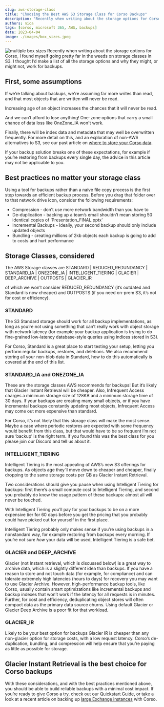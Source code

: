 ```yaml
---
slug: aws-storage-class
title: "Choosing the Best AWS S3 Storage Class for Corso Backups"
description: "Recently when writing about the storage options for Corso, I found myself going pretty far in the weeds on storage classes in S3. I thought I’d make a list of all the storage options and why they might, or might not, work for backups."
authors: nica
tags: [corso, microsoft 365, AWS, backups]
date: 2023-04-04
image: ./images/box_sizes.jpeg
---
```


![multiple box sizes](./images/box_sizes.jpeg)
Recently when writing
about the storage options for Corso, I found myself going pretty far in the
weeds on storage classes in S3. I thought I’d make a list of all the storage
options and why they might, or might not, work for backups.
<!-- truncate -->

## First, some assumptions

If we’re talking about backups, we're assuming far more writes than read, and
that most objects that are written will never be read.

Increasing age of an object increases the chances that it will never be read.

And we can’t afford to lose anything! One-zone options that carry a small
chance of data loss like OneZone_IA won't work.  

Finally, there will be index data and metadata that may well be overwritten
frequently. For more detail on this, and an exploration of non-AWS alternatives
to S3, see our past article on
[where to store your Corso data](https://corso.ll.vg/blog/where-to-store-corso/).

If your backup solution breaks one of these expectations, for example if you’re
restoring from backups every single day, the advice in this article may not be
applicable to you.

## Best practices no matter your storage class

Using a tool for backups rather than a naive file copy process is the first step
towards an efficient backup process. Before you drag that folder over to that
network drive icon, consider the following requirements:

- Compression - don’t use more network bandwidth than you have to
- De-duplication - backing up a team’s email shouldn’t mean storing 50 identical copies of ‘Presentation_FINAL.pptx’
- Incremental Backups - Ideally, your second backup should only include updated objects
- Bundling - creating millions of 2kb objects each backup is going to add to costs and hurt performance

## Storage Classes, considered

The AWS Storage classes are STANDARD | REDUCED_REDUNDANCY | STANDARD_IA |
ONEZONE_IA | INTELLIGENT_TIERING | GLACIER | DEEP_ARCHIVE | OUTPOSTS |
GLACIER_IR

of which we won’t consider REDUCED_REDUNDANCY (it’s outdated and Standard is now
cheaper) and OUTPOSTS (if you need on-prem S3, it’s not for cost or efficiency).

### STANDARD

The S3 Standard storage should work for all backup implementations, as long as
you’re not using something that can’t really work with object storage with
network latency (for example your backup application is trying to do fine-grained
low-latency database-style queries using indices stored in S3).

For Corso, Standard is a great place to start testing your setup, letting you
perform regular backups, restores, and deletions. We also recommend storing all
your non-blob data in Standard, how to do this automatically is covered at the
end of this list.

### STANDARD_IA and ONEZONE_IA

These are the storage classes AWS recommends for backups! But it’s likely that
Glacier Instant Retrieval will be cheaper. Also, Infrequent Access charges a
minimum storage size of 128KB and a minimum storage time of 30 days. If your
backups are creating many small objects, or if you have incremental backups
constantly updating most objects, Infrequent Access may come out more expensive
than standard.

For Corso, it’s not likely that this storage class will make the most sense.
Maybe a case where periodic restores are expected with some frequency would
benefit from this class, but that would have to be so frequent I’m not sure
‘backup’ is the right term. If you found this was the best class for you please
join our Discord and tell us about it.
<!-- vale Vale.Spelling = NO -->
### INTELLIGENT_TIERING

Intelligent Tiering is the most appealing of AWS’s new S3 offerings for backups.
As objects age they’ll move down to cheaper and cheaper, finally dropping to the
same storage costs per GB as Glacier Instant Retrieval.

Two considerations should give you pause when using Intelligent Tiering for backups: first
there’s a small compute cost to Intelligent Tiering, and second you probably
do know the usage pattern of these backups: almost all will never be touched.

With Intelligent Tiering you’ll pay for your backups to be on a more expensive
tier for 60 days before you get the pricing that you probably could have picked
out for yourself in the first place.

Intelligent Tiering probably only makes sense if you’re using backups in a
nonstandard way, for example restoring from backups every morning. If you’re not sure
*how* your data will be used, Intelligent Tiering is a safe bet.
<!-- vale Vale.Spelling = YES -->

### GLACIER and DEEP_ARCHIVE

Glacier (not Instant retrieval, which is discussed below) is a great way to
archive data, which is a slightly different idea than backups. If you have a
reason to store and not touch data (for example, for compliance) and can tolerate
extremely high latencies (hours to days) for recovery you may want to use
Glacier Archive. However, high-performance backup tools, like Corso, usually
contain smart optimizations like incremental backups and backup indexes that
won’t work if the latency for all requests is in minutes. Further, for cost and
efficiency, deduplicating object stores will often compact data as the primary
data source churns. Using default Glacier or Glacier Deep Archive is a poor fit
for that workload.

### GLACIER_IR

Likely to be your best option for backups Glacier IR is cheaper than any
non-glacier option for storage costs, with a low request latency. Corso’s
de-duplication, bundling, and compression will help ensure that you’re paying as
little as possible for storage.

## Glacier Instant Retrieval is the best choice for Corso backups

With these considerations, and with the best practices mentioned above, you
should be able to build reliable backups with a minimal cost impact. If you’re
ready to give Corso a try, check out our
[Quickstart Guide](https://corso.ll.vg/docs/quickstart/), or take a look at a
recent article on backing up
[large Exchange instances](https://corso.ll.vg/blog/large-microsoft-365-exchange-backups/)
with Corso.
